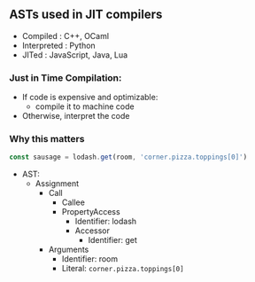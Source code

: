 
## ASTs used in JIT compilers

- Compiled    : C++, OCaml
- Interpreted : Python
- JITed       : JavaScript, Java, Lua


### Just in Time Compilation:

- If code is expensive and optimizable:
    - compile it to machine code
- Otherwise, interpret the code 


### Why this matters

```javascript
const sausage = lodash.get(room, 'corner.pizza.toppings[0]')
```

- AST:
    - Assignment
        - Call
            - Callee
            - PropertyAccess
                - Identifier: lodash
                - Accessor
                    - Identifier: get
        - Arguments
            - Identifier: room
            - Literal:  `corner.pizza.toppings[0]`

